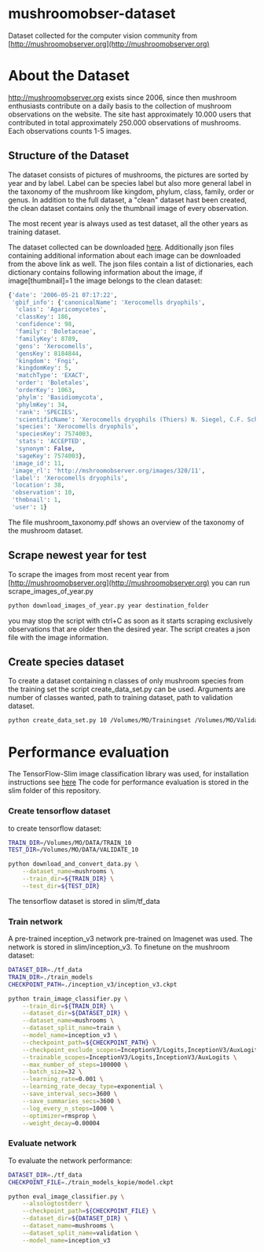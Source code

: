 # mushroomobser-dataset
Dataset collected for the computer vision community from [http://mushroomobserver.org](http://mushroomobserver.org)

# About the Dataset

http://mushroomobserver.org exists since 2006, since then mushroom enthusiasts contribute on a daily basis to the collection of mushroom observations on the website. The site hast approximately 10.000 users that contributed in total approximately 250.000 observations of mushrooms. Each observations counts 1-5 images. 

## Structure of the Dataset
The dataset consists of pictures of mushrooms, the pictures are sorted by year and by label. Label can be species label but also more general label in the taxonomy of the mushroom like kingdom, phylum, class, family, order or genus. 
In addition to the full dataset, a "clean" dataset hast been created, the clean dataset contains only the thumbnail image of every observation.

The most recent year is always used as test dataset, all the other years as training dataset.

The dataset collected can be downloaded [here](https://www.dropbox.com/sh/m1o91dwd1nto6w0/AABuDQVJWTq04lL_yaF_G2MFa?dl=0).
Additionally json files containing additional information about each image can be downloaded from the above link as well. The json files contain a list of dictionaries, each dictionary contains following information about the image, if image[thumbnail]=1 the image belongs to the clean dataset:
```python
{'date': '2006-05-21 07:17:22',
 'gbif_info': {'canonicalName': 'Xerocomells dryophils',
  'class': 'Agaricomycetes',
  'classKey': 186,
  'confidence': 98,
  'family': 'Boletaceae',
  'familyKey': 8789,
  'gens': 'Xerocomells',
  'gensKey': 8184844,
  'kingdom': 'Fngi',
  'kingdomKey': 5,
  'matchType': 'EXACT',
  'order': 'Boletales',
  'orderKey': 1063,
  'phylm': 'Basidiomycota',
  'phylmKey': 34,
  'rank': 'SPECIES',
  'scientificName': 'Xerocomells dryophils (Thiers) N. Siegel, C.F. Schwarz & J.L. Frank, 2014',
  'species': 'Xerocomells dryophils',
  'speciesKey': 7574003,
  'stats': 'ACCEPTED',
  'synonym': False,
  'sageKey': 7574003},
 'image_id': 11,
 'image_rl': 'http://mshroomobserver.org/images/320/11',
 'label': 'Xerocomells dryophils',
 'location': 38,
 'observation': 10,
 'thmbnail': 1,
 'user': 1}
```

The file mushroom_taxonomy.pdf shows an overview of the taxonomy of the mushroom dataset.

## Scrape newest year for test
To scrape the images from most recent year from [http://mushroomobserver.org](http://mushroomobserver.org) you can run scrape_images_of_year.py
```bash
python download_images_of_year.py year destination_folder
```
you may stop the script with ctrl+C as soon as it starts scraping exclusively observations that are older then the desired year. The script creates a json file with the image information.

## Create species dataset 

To create a dataset containing n classes of only mushroom species from the training set the script create_data_set.py can be used. Arguments are number of classes wanted, path to training dataset, path to validation dataset.
```bash
python create_data_set.py 10 /Volumes/MO/Trainingset /Volumes/MO/Validationset
```

# Performance evaluation
The TensorFlow-Slim image classification library was used, for installation instructions see [here](https://github.com/tensorflow/models/tree/master/slim)
The code for performance evaluation is stored in the slim folder of this repository. 

### Create tensorflow dataset
to create tensorflow dataset:
```bash
TRAIN_DIR=/Volumes/MO/DATA/TRAIN_10
TEST_DIR=/Volumes/MO/DATA/VALIDATE_10

python download_and_convert_data.py \
    --dataset_name=mushrooms \
    --train_dir=${TRAIN_DIR} \
    --test_dir=${TEST_DIR}
```
The tensorflow dataset is stored in slim/tf_data

### Train network

A pre-trained inception_v3 network pre-trained on Imagenet was used. The network is stored in slim/inception_v3. To finetune on the mushroom dataset:

```bash
DATASET_DIR=./tf_data
TRAIN_DIR=./train_models
CHECKPOINT_PATH=./inception_v3/inception_v3.ckpt

python train_image_classifier.py \
    --train_dir=${TRAIN_DIR} \
    --dataset_dir=${DATASET_DIR} \
    --dataset_name=mushrooms \
    --dataset_split_name=train \
    --model_name=inception_v3 \
    --checkpoint_path=${CHECKPOINT_PATH} \
    --checkpoint_exclude_scopes=InceptionV3/Logits,InceptionV3/AuxLogits \
    --trainable_scopes=InceptionV3/Logits,InceptionV3/AuxLogits \
    --max_number_of_steps=100000 \
  	--batch_size=32 \
  	--learning_rate=0.001 \
  	--learning_rate_decay_type=exponential \
  	--save_interval_secs=3600 \
  	--save_summaries_secs=3600 \
  	--log_every_n_steps=1000 \
  	--optimizer=rmsprop \
 	--weight_decay=0.00004
``` 


### Evaluate network
To evaluate the network performance:
```bash
DATASET_DIR=./tf_data
CHECKPOINT_FILE=./train_models_kopie/model.ckpt

python eval_image_classifier.py \
	--alsologtostderr \
	--checkpoint_path=${CHECKPOINT_FILE} \
	--dataset_dir=${DATASET_DIR} \
	--dataset_name=mushrooms \
	--dataset_split_name=validation \
	--model_name=inception_v3
```
